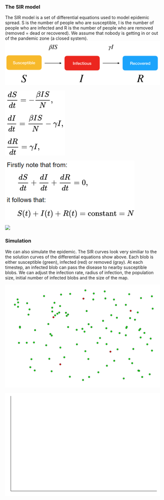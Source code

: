 ### The SIR model
The SIR model is a set of differential equations used to model epidemic spread. S is the number of people who are susceptible, I is the number of people who are infected and R is the number of people who are removed (removed = dead or recovered). We assume that nobody is getting in or out of the pandemic zone (a closed system).
![](SIR.png)

![](diffeq1.png)

![](diffeq2.png)

![](solution.png)

### Simulation 
We can also simulate the epidemic. The SIR curves look very similiar to the the solution curves of the differential equations show above. Each blob is either susceptible (green), infected (red) or removed (gray). At each timestep, an infected blob can pass the disease to nearby susceptible blobs. We can adjust the infection rate, radius of infection, the population size, initial number of infected blobs and the size of the map. 

![](randomwalk.gif)

![](plot.gif)

